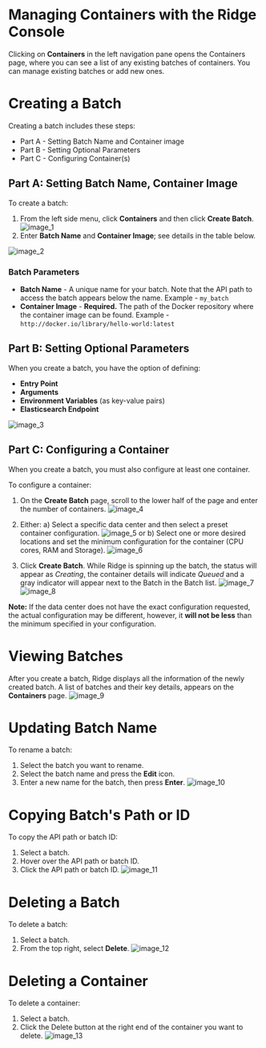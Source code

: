 ﻿# Managing Containers with the Ridge Console
Clicking on **Containers** in the left navigation pane opens the Containers page, where you can see a list of any existing batches of containers. You can manage existing batches or add new ones.

# Creating a Batch
Creating a batch includes these steps:
  * Part A - Setting Batch Name and Container image
  * Part B - Setting Optional Parameters
  * Part C - Configuring Container(s)

## Part A: Setting Batch Name, Container Image
To create a batch:
1. From the left side menu, click **Containers** and then click **Create Batch**.
![image_1](rcs-getting-started_1.png)
2. Enter **Batch Name** and **Container Image**; see details in the table below.

![image_2](rcs-getting-started_2.png)
### Batch Parameters

  * **Batch Name** - A unique name for your batch. Note that the API path to access the batch appears below the name.
Example - `my_batch`
  * **Container Image** - **Required.** The path of the Docker repository where the container image can be found.
Example - `http://docker.io/library/hello-world:latest`

## Part B: Setting Optional Parameters
When you create a batch, you have the option of defining:
  * **Entry Point**
  * **Arguments**
  * **Environment Variables** (as key-value pairs)
  * **Elasticsearch Endpoint**

![image_3](rcs-getting-started_3.png)
## Part C: Configuring a Container
When you create a batch, you must also configure at least one container.

To configure a container:
1. On the **Create Batch** page, scroll to the lower half of the page and enter the number of containers.
![image_4](rcs-getting-started_4.png)

2. Either:
    a) Select a specific data center and then select a preset container configuration.
![image_5](rcs-getting-started_5.png)
or
     b) Select one or more desired locations and set the minimum configuration for the container (CPU      cores, RAM and Storage).
![image_6](rcs-getting-started_6.png)

3. Click **Create Batch**. 
While Ridge is spinning up the batch, the status will appear as *Creating*, the container details will indicate *Queued* and a gray indicator will appear next to the Batch in the Batch list.
![image_7](rcs-getting-started_7.png)
![image_8](rcs-getting-started_8.png)



**Note:**
If the data center does not have the exact configuration requested, the actual configuration may be different, however, it **will not be less** than the minimum specified in your configuration.

# Viewing Batches
After you create a batch, Ridge displays all the information of the newly created batch. 
A list of batches and their key details, appears on the **Containers** page.
![image_9](rcs-getting-started_9.png)


# Updating Batch Name
To rename a batch:
1. Select the batch you want to rename.
2. Select the batch name and press the **Edit** icon.
3. Enter a new name for the batch, then press **Enter**.
![image_10](rcs-getting-started_10.png)


# Copying Batch's Path or ID
To copy the API path or batch ID:
1. Select a batch.
2. Hover over the API path or batch ID.
2. Click the API path or batch ID.
![image_11](rcs-getting-started_11.png)


# Deleting a Batch
To delete a batch:
1. Select a batch.
2. From the top right, select **Delete**.
![image_12](rcs-getting-started_12.png)


# Deleting a Container
To delete a container:
1. Select a batch.
2. Click the Delete button at the right end of the container you want to delete.
![image_13](rcs-getting-started_13.png)
